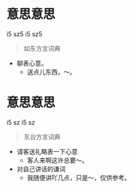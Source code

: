 # 意思意思
i5 sz5 i5 sz5
> 如东方言词典
- 聊表心意。
  - 送点儿东西，～。

# 意思意思
i5 sz i5 sz
> 东台方言词典
- 请客送礼略表一下心意
  - 客人来啊这许总要～。
- 对自己讲话的谦词
  - 我随便讲吖几点，只是～，仅供参考。
